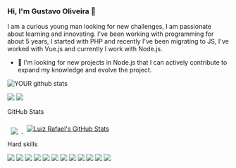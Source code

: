 ### Hi, I'm Gustavo Oliveira 👋
I am a curious young man looking for new challenges, I am passionate about learning and innovating. I've been working with programming for about 5 years, I started with PHP and recently I've been migrating to JS, I've worked with Vue.js and currently I work with Node.js.
- 🤝 I'm looking for new projects in Node.js that I can actively contribute to expand my knowledge and evolve the project.

![YOUR github stats](https://github-readme-stats.vercel.app/api?username=gustavo491)

[<img src="https://img.shields.io/badge/linkedin-%230077B5.svg?&style=for-the-badge&logo=linkedin&logoColor=white" />](https://www.linkedin.com/in/gustavo-oliveira-7a629b159/) [<img src = "https://img.shields.io/badge/instagram-%23E4405F.svg?&style=for-the-badge&logo=instagram&logoColor=white">](https://www.instagram.com/gustavoholv/) 


 GitHub Stats

<a href="https://github.com/gustavo491">
  <img align="center" style="margin:0.5rem" src="https://github-readme-stats.vercel.app/api/top-langs/?username=gustavo491&hide=html,css&title_color=ffffff&text_color=c9cacc&icon_color=4AB197&bg_color=1A2B34" />
</a>

<a href="https://github.com/gustavo491">
  <img align="center" style="margin:0.5rem;padding-bottom:10px;" src="https://github-readme-stats.vercel.app/api?username=gustavo491&show_icons=true&line_height=27&count_private=true&title_color=ffffff&text_color=c9cacc&icon_color=4AB097&bg_color=1A2B34" alt="Luiz Rafael's GitHub Stats" />
</a>


<summary>Hard skills</summary>

![](https://img.shields.io/badge/Code-PHP-brightgreen)
![](https://img.shields.io/badge/Code-Node.js-brightgreen)
![](https://img.shields.io/badge/Code-Javascript-brightgreen)
![](https://img.shields.io/badge/Code-Jquery-brightgreen)
![](https://img.shields.io/badge/Code-Laravel-brightgreen)
![](https://img.shields.io/badge/Code-Vue.js-brightgreen)
![](https://img.shields.io/badge/Util-Docker-yellow)
![](https://img.shields.io/badge/Util-AWS-yellow)
![](https://img.shields.io/badge/Database-MYSQL-red)
![](https://img.shields.io/badge/Database-ORACLE-red)
![](https://img.shields.io/badge/Database-SQLSERVER-red)
![](https://img.shields.io/badge/Database-MONGODB-red)

</details>
